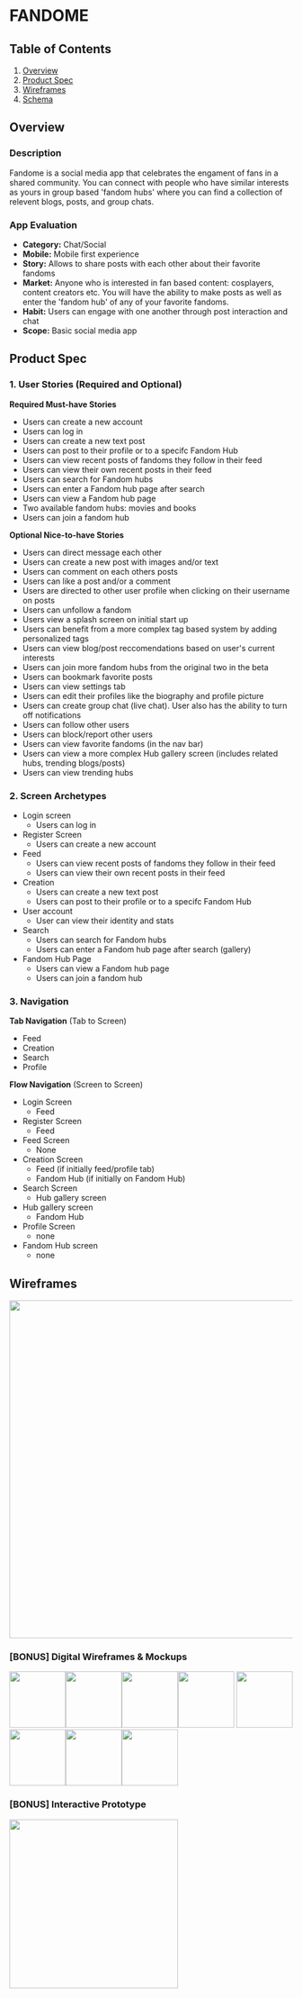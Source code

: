 # FANDOME

## Table of Contents
1. [Overview](#Overview)
2. [Product Spec](#Product-Spec)
3. [Wireframes](#Wireframes)
4. [Schema](#Schema)

## Overview
### Description
Fandome is a social media app that celebrates the engament of fans in a shared community. You can connect with people who have similar interests as yours in group based 'fandom hubs' where you can find a collection of relevent blogs, posts, and group chats.

### App Evaluation
- **Category:** Chat/Social
- **Mobile:** Mobile first experience
- **Story:** Allows to share posts with each other about their favorite fandoms
- **Market:** Anyone who is interested in fan based content: cosplayers, content creators etc. You will have the ability to make posts as well as enter the 'fandom hub' of any of your favorite fandoms.
- **Habit:** Users can engage with one another through post interaction and chat 
- **Scope:** Basic social media app

## Product Spec

### 1. User Stories (Required and Optional)

**Required Must-have Stories**
* Users can create a new account
* Users can log in
* Users can create a new text post
* Users can post to their profile or to a specifc Fandom Hub
* Users can view recent posts of fandoms they follow in their feed
* Users can view their own recent posts in their feed
* Users can search for Fandom hubs
* Users can enter a Fandom hub page after search
* Users can view a Fandom hub page
* Two available fandom hubs: movies and books
* Users can join a fandom hub

**Optional Nice-to-have Stories**
* Users can direct message each other
* Users can create a new post with images and/or text
* Users can comment on each others posts
* Users can like a post and/or a comment
* Users are directed to other user profile when clicking on their username on posts
* Users can unfollow a fandom
* Users view a splash screen on initial start up
* Users can benefit from a more complex tag based system by adding personalized tags
* Users can view blog/post reccomendations based on user's current interests
* Users can join more fandom hubs from the original two in the beta
* Users can bookmark favorite posts
* Users can view settings tab
* Users can edit their profiles like the biography and profile picture
* Users can create group chat (live chat). User also has the ability to turn off notifications
* Users can follow other users
* Users can block/report other users
* Users can view favorite fandoms (in the nav bar)
* Users can view a more complex Hub gallery screen (includes related hubs, trending blogs/posts)
* Users can view trending hubs

### 2. Screen Archetypes

* Login screen
    * Users can log in
* Register Screen
    * Users can create a new account
* Feed
    * Users can view recent posts of fandoms they follow in their feed
    * Users can view their own recent posts in their feed
* Creation
    * Users can create a new text post
    * Users can post to their profile or to a specifc Fandom Hub
* User account
    * User can view their identity and stats
* Search
    * Users can search for Fandom hubs
    * Users can enter a Fandom hub page after search (gallery)
* Fandom Hub Page
    * Users can view a Fandom hub page
    * Users can join a fandom hub

### 3. Navigation

**Tab Navigation** (Tab to Screen)

* Feed
* Creation
* Search
* Profile

**Flow Navigation** (Screen to Screen)

* Login Screen
   * Feed
* Register Screen
    * Feed
* Feed Screen
    * None
* Creation Screen
    * Feed (if initially feed/profile tab)
    * Fandom Hub (if initially on Fandom Hub)
* Search Screen
    * Hub gallery screen
* Hub gallery screen
    * Fandom Hub
* Profile Screen
    * none
* Fandom Hub screen
    * none

## Wireframes
<img src="https://i.imgur.com/wIFQRvZ.jpg" width=600>

### [BONUS] Digital Wireframes & Mockups
<img src="https://i.imgur.com/0g6jV26.png
" width=100><img src="https://i.imgur.com/TjgvEZv.png" width=100><img src="https://i.imgur.com/jTJQ6PP.png
" width=100><img src="https://i.imgur.com/Lqjn0d9.png" width=100>
<img src="https://i.imgur.com/0iEIfyj.png" width=100><img src="https://i.imgur.com/d7Mzwwj.png" width=100><img src="https://i.imgur.com/Waa4LsX.png
" width=100><img src="https://i.imgur.com/pmQAkDV.png" width=100>

### [BONUS] Interactive Prototype
<img src="https://i.imgur.com/4dhcTP5.gif" width=300>
